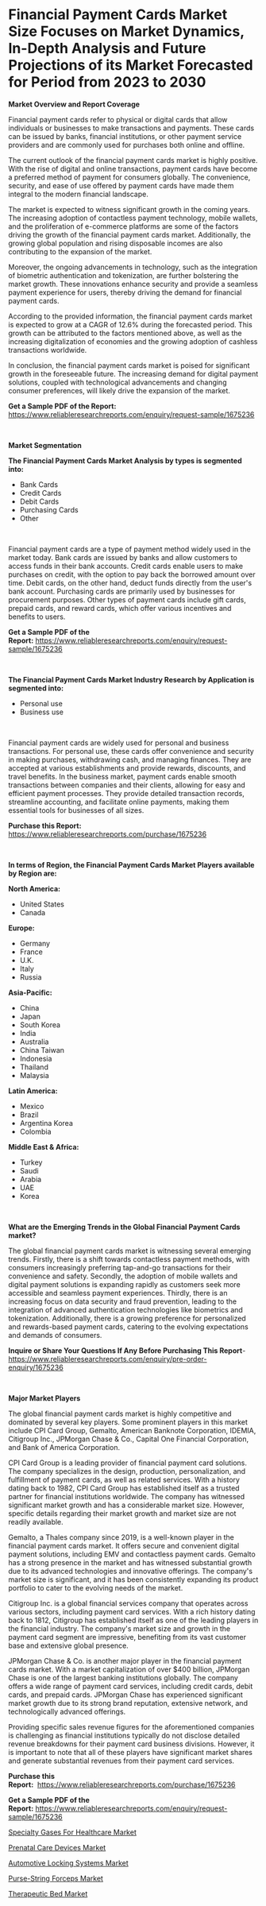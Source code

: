 <p><h1>Financial Payment Cards Market Size Focuses on Market Dynamics, In-Depth Analysis and Future Projections of its Market Forecasted for Period from 2023 to 2030</h1></p><p><strong>Market Overview and Report Coverage</strong></p>
<p><p>Financial payment cards refer to physical or digital cards that allow individuals or businesses to make transactions and payments. These cards can be issued by banks, financial institutions, or other payment service providers and are commonly used for purchases both online and offline.</p><p>The current outlook of the financial payment cards market is highly positive. With the rise of digital and online transactions, payment cards have become a preferred method of payment for consumers globally. The convenience, security, and ease of use offered by payment cards have made them integral to the modern financial landscape.</p><p>The market is expected to witness significant growth in the coming years. The increasing adoption of contactless payment technology, mobile wallets, and the proliferation of e-commerce platforms are some of the factors driving the growth of the financial payment cards market. Additionally, the growing global population and rising disposable incomes are also contributing to the expansion of the market.</p><p>Moreover, the ongoing advancements in technology, such as the integration of biometric authentication and tokenization, are further bolstering the market growth. These innovations enhance security and provide a seamless payment experience for users, thereby driving the demand for financial payment cards.</p><p>According to the provided information, the financial payment cards market is expected to grow at a CAGR of 12.6% during the forecasted period. This growth can be attributed to the factors mentioned above, as well as the increasing digitalization of economies and the growing adoption of cashless transactions worldwide.</p><p>In conclusion, the financial payment cards market is poised for significant growth in the foreseeable future. The increasing demand for digital payment solutions, coupled with technological advancements and changing consumer preferences, will likely drive the expansion of the market.</p></p>
<p><strong>Get a Sample PDF of the Report:</strong> <a href="https://www.reliableresearchreports.com/enquiry/request-sample/1675236">https://www.reliableresearchreports.com/enquiry/request-sample/1675236</a></p>
<p>&nbsp;</p>
<p><strong>Market Segmentation</strong></p>
<p><strong>The Financial Payment Cards Market Analysis by types is segmented into:</strong></p>
<p><ul><li>Bank Cards</li><li>Credit Cards</li><li>Debit Cards</li><li>Purchasing Cards</li><li>Other</li></ul></p>
<p>&nbsp;</p>
<p><p>Financial payment cards are a type of payment method widely used in the market today. Bank cards are issued by banks and allow customers to access funds in their bank accounts. Credit cards enable users to make purchases on credit, with the option to pay back the borrowed amount over time. Debit cards, on the other hand, deduct funds directly from the user's bank account. Purchasing cards are primarily used by businesses for procurement purposes. Other types of payment cards include gift cards, prepaid cards, and reward cards, which offer various incentives and benefits to users.</p></p>
<p><strong>Get a Sample PDF of the Report:</strong>&nbsp;<a href="https://www.reliableresearchreports.com/enquiry/request-sample/1675236">https://www.reliableresearchreports.com/enquiry/request-sample/1675236</a></p>
<p>&nbsp;</p>
<p><strong>The Financial Payment Cards Market Industry Research by Application is segmented into:</strong></p>
<p><ul><li>Personal use</li><li>Business use</li></ul></p>
<p>&nbsp;</p>
<p><p>Financial payment cards are widely used for personal and business transactions. For personal use, these cards offer convenience and security in making purchases, withdrawing cash, and managing finances. They are accepted at various establishments and provide rewards, discounts, and travel benefits. In the business market, payment cards enable smooth transactions between companies and their clients, allowing for easy and efficient payment processes. They provide detailed transaction records, streamline accounting, and facilitate online payments, making them essential tools for businesses of all sizes.</p></p>
<p><strong>Purchase this Report:</strong>&nbsp; <a href="https://www.reliableresearchreports.com/purchase/1675236">https://www.reliableresearchreports.com/purchase/1675236</a></p>
<p>&nbsp;</p>
<p><strong>In terms of Region, the Financial Payment Cards Market Players available by Region are:</strong></p>
<p>
    <p> <strong> North America: </strong>
        <ul>
            <li>United States</li>
            <li>Canada</li>
        </ul>
        </p> 
    <p> <strong> Europe: </strong>
        <ul>
            <li>Germany</li>
            <li>France</li>
            <li>U.K.</li>
            <li>Italy</li>
            <li>Russia</li>
        </ul>
        </p> 
    <p> <strong> Asia-Pacific: </strong>
        <ul>
            <li>China</li>
            <li>Japan</li>
            <li>South Korea</li>
            <li>India</li>
            <li>Australia</li>
            <li>China Taiwan</li>
            <li>Indonesia</li>
            <li>Thailand</li>
            <li>Malaysia</li>
        </ul>
        </p> 
    <p> <strong> Latin America: </strong>
        <ul>
            <li>Mexico</li>
            <li>Brazil</li>
            <li>Argentina Korea</li>
            <li>Colombia</li>
        </ul>
        </p> 
    <p> <strong> Middle East & Africa: </strong>
        <ul>
            <li>Turkey</li>
            <li>Saudi</li>
            <li>Arabia</li>
            <li>UAE</li>
            <li>Korea</li>
        </ul>
    </p>
    </p>
<p>&nbsp;</p>
<p><strong>What are the Emerging Trends in the Global Financial Payment Cards market?</strong></p>
<p><p>The global financial payment cards market is witnessing several emerging trends. Firstly, there is a shift towards contactless payment methods, with consumers increasingly preferring tap-and-go transactions for their convenience and safety. Secondly, the adoption of mobile wallets and digital payment solutions is expanding rapidly as customers seek more accessible and seamless payment experiences. Thirdly, there is an increasing focus on data security and fraud prevention, leading to the integration of advanced authentication technologies like biometrics and tokenization. Additionally, there is a growing preference for personalized and rewards-based payment cards, catering to the evolving expectations and demands of consumers.</p></p>
<p><strong>Inquire or Share Your Questions If Any Before Purchasing This Report</strong>- <a href="https://www.reliableresearchreports.com/enquiry/pre-order-enquiry/1675236">https://www.reliableresearchreports.com/enquiry/pre-order-enquiry/1675236</a></p>
<p>&nbsp;</p>
<p><strong>Major Market Players</strong></p>
<p><p>The global financial payment cards market is highly competitive and dominated by several key players. Some prominent players in this market include CPI Card Group, Gemalto, American Banknote Corporation, IDEMIA, Citigroup Inc., JPMorgan Chase & Co., Capital One Financial Corporation, and Bank of America Corporation.</p><p>CPI Card Group is a leading provider of financial payment card solutions. The company specializes in the design, production, personalization, and fulfillment of payment cards, as well as related services. With a history dating back to 1982, CPI Card Group has established itself as a trusted partner for financial institutions worldwide. The company has witnessed significant market growth and has a considerable market size. However, specific details regarding their market growth and market size are not readily available.</p><p>Gemalto, a Thales company since 2019, is a well-known player in the financial payment cards market. It offers secure and convenient digital payment solutions, including EMV and contactless payment cards. Gemalto has a strong presence in the market and has witnessed substantial growth due to its advanced technologies and innovative offerings. The company's market size is significant, and it has been consistently expanding its product portfolio to cater to the evolving needs of the market.</p><p>Citigroup Inc. is a global financial services company that operates across various sectors, including payment card services. With a rich history dating back to 1812, Citigroup has established itself as one of the leading players in the financial industry. The company's market size and growth in the payment card segment are impressive, benefiting from its vast customer base and extensive global presence.</p><p>JPMorgan Chase & Co. is another major player in the financial payment cards market. With a market capitalization of over $400 billion, JPMorgan Chase is one of the largest banking institutions globally. The company offers a wide range of payment card services, including credit cards, debit cards, and prepaid cards. JPMorgan Chase has experienced significant market growth due to its strong brand reputation, extensive network, and technologically advanced offerings.</p><p>Providing specific sales revenue figures for the aforementioned companies is challenging as financial institutions typically do not disclose detailed revenue breakdowns for their payment card business divisions. However, it is important to note that all of these players have significant market shares and generate substantial revenues from their payment card services.</p></p>
<p><strong>Purchase this Report:</strong>&nbsp;&nbsp;<a href="https://www.reliableresearchreports.com/purchase/1675236">https://www.reliableresearchreports.com/purchase/1675236</a></p>
<p></p>
<p><strong>Get a Sample PDF of the Report:</strong>&nbsp;<a href="https://www.reliableresearchreports.com/enquiry/request-sample/1675236">https://www.reliableresearchreports.com/enquiry/request-sample/1675236</a></p>
<p><p><a href="https://medium.com/@besaagolli28/analyzing-specialty-gases-for-healthcare-market-global-industry-perspective-and-forecast-2023-to-94ea7e816046">Specialty Gases For Healthcare Market</a></p><p><a href="https://github.com/gshchiplitsov/Market-Research-Report-List-1/blob/main/prenatal-care-devices-market.md">Prenatal Care Devices Market</a></p><p><a href="https://medium.com/@yjwzfixtb68151/automotive-locking-systems-market-share-evolution-and-market-growth-trends-2023-2030-898234008614">Automotive Locking Systems Market</a></p><p><a href="https://github.com/ambrozg/Market-Research-Report-List-1/blob/main/purse-string-forceps-market.md">Purse-String Forceps Market</a></p><p><a href="https://www.linkedin.com/pulse/therapeutic-bed-market-size-share-global-analysis-report-tpnpc/">Therapeutic Bed Market</a></p></p>